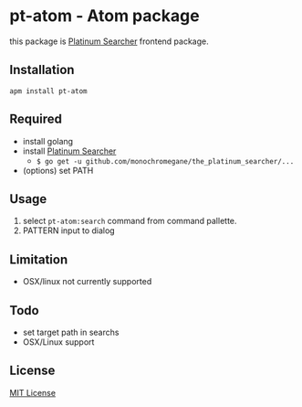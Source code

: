 # pt-atom - Atom package

this package is [Platinum Searcher](https://github.com/monochromegane/the_platinum_searcher) frontend package.

## Installation

```
apm install pt-atom
```

## Required

* install golang
* install [Platinum Searcher](https://github.com/monochromegane/the_platinum_searcher)
    * `$ go get -u github.com/monochromegane/the_platinum_searcher/...`
* (options) set PATH

## Usage

1. select `pt-atom:search` command from command pallette.
2. PATTERN input to dialog

## Limitation

* OSX/linux not currently supported

## Todo

* set target path in searchs
* OSX/Linux support

## License

[MIT License]()
